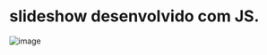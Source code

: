 # slideshow desenvolvido com JS.

![image](https://user-images.githubusercontent.com/58658312/229528312-2764a7a8-8fc5-4bc4-9cba-b1188cf6a130.png)
